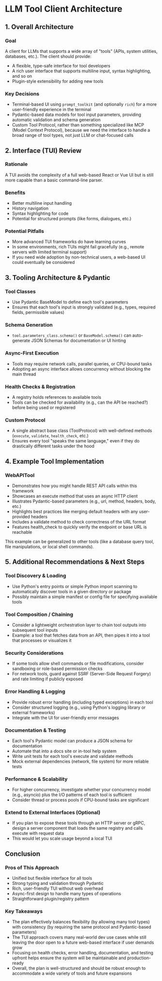 # LLM Tool Client Architecture

## 1. Overall Architecture

### Goal
A client for LLMs that supports a wide array of "tools" (APIs, system utilities, databases, etc.). The client should provide:

* A flexible, type-safe interface for tool developers
* A rich user interface that supports multiline input, syntax highlighting, and so on
* Plugin-style extensibility for adding new tools

### Key Decisions
* Terminal-based UI using `prompt_toolkit` (and optionally `rich`) for a more user-friendly experience in the terminal
* Pydantic-based data models for tool input parameters, providing automatic validation and schema generation
* Custom Tool Protocol, rather than something specialized like MCP (Model Context Protocol), because we need the interface to handle a broad range of tool types, not just LLM or chat-focused calls

## 2. Interface (TUI) Review

### Rationale
A TUI avoids the complexity of a full web-based React or Vue UI but is still more capable than a basic command-line parser.

### Benefits
* Better multiline input handling
* History navigation
* Syntax highlighting for code
* Potential for structured prompts (like forms, dialogues, etc.)

### Potential Pitfalls
* More advanced TUI frameworks do have learning curves
* In some environments, rich TUIs might fail gracefully (e.g., remote servers with limited terminal support)
* If you need wide adoption by non-technical users, a web-based UI could eventually be considered

## 3. Tooling Architecture & Pydantic

### Tool Classes
* Use Pydantic BaseModel to define each tool's parameters
* Ensures that each tool's input is strongly validated (e.g., types, required fields, permissible values)

### Schema Generation
* `tool.parameters_class.schema()` or `BaseModel.schema()` can auto-generate JSON Schemas for documentation or UI hinting

### Async-First Execution
* Tools may require network calls, parallel queries, or CPU-bound tasks
* Adopting an async interface allows concurrency without blocking the main thread

### Health Checks & Registration
* A registry holds references to available tools
* Tools can be checked for availability (e.g., can the API be reached?) before being used or registered

### Custom Protocol
* A single abstract base class (ToolProtocol) with well-defined methods (`execute`, `validate`, `health_check`, etc.)
* Ensures every tool "speaks the same language," even if they do drastically different tasks under the hood

## 4. Example Tool Implementation

### WebAPITool
* Demonstrates how you might handle REST API calls within this framework
* Showcases an execute method that uses an async HTTP client
* Illustrates Pydantic-based parameters (e.g., url, method, headers, body, etc.)
* Highlights best practices like merging default headers with any user-provided headers
* Includes a validate method to check correctness of the URL format
* Features health_check to quickly verify the endpoint or base URL is reachable

This example can be generalized to other tools (like a database query tool, file manipulations, or local shell commands).

## 5. Additional Recommendations & Next Steps

### Tool Discovery & Loading
* Use Python's entry points or simple Python import scanning to automatically discover tools in a given directory or package
* Possibly maintain a simple manifest or config file for specifying available tools

### Tool Composition / Chaining
* Consider a lightweight orchestration layer to chain tool outputs into subsequent tool inputs
* Example: a tool that fetches data from an API, then pipes it into a tool that processes or visualizes it

### Security Considerations
* If some tools allow shell commands or file modifications, consider sandboxing or role-based permission checks
* For network tools, guard against SSRF (Server-Side Request Forgery) and rate limiting if publicly exposed

### Error Handling & Logging
* Provide robust error handling (including typed exceptions) in each tool
* Consider structured logging (e.g., using Python's logging library or external frameworks)
* Integrate with the UI for user-friendly error messages

### Documentation & Testing
* Each tool's Pydantic model can produce a JSON schema for documentation
* Automate that into a docs site or in-tool help system
* Write unit tests for each tool's execute and validate methods
* Mock external dependencies (network, file system) for more reliable tests

### Performance & Scalability
* For higher concurrency, investigate whether your concurrency model (e.g., asyncio) plus the I/O patterns of each tool is sufficient
* Consider thread or process pools if CPU-bound tasks are significant

### Extend to External Interfaces (Optional)
* If you plan to expose these tools through an HTTP server or gRPC, design a server component that loads the same registry and calls execute with request data
* This would let you scale usage beyond a local TUI

## Conclusion

### Pros of This Approach
* Unified but flexible interface for all tools
* Strong typing and validation through Pydantic
* Rich, user-friendly TUI without web overhead
* Async-first design to handle many types of operations
* Straightforward plugin/registry pattern

### Key Takeaways
* The plan effectively balances flexibility (by allowing many tool types) with consistency (by requiring the same protocol and Pydantic-based parameters)
* The TUI approach covers many real-world dev use cases while still leaving the door open to a future web-based interface if user demands grow
* Focusing on health checks, error handling, documentation, and testing upfront helps ensure the system will be maintainable and production-ready
* Overall, the plan is well-structured and should be robust enough to accommodate a wide variety of tools and future expansions